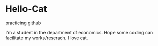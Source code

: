 # Hello-Cat
practicing github

I'm a student in the department of economics.
Hope some coding can facilitate my works/reserach.
I love cat.
